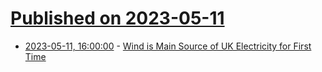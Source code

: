 # [Published on 2023-05-11](index.md)

* [2023-05-11, 16:00:00](https://news.slashdot.org/story/23/05/11/1248242/wind-is-main-source-of-uk-electricity-for-first-time?utm_source=rss1.0mainlinkanon&utm_medium=feed) - [Wind is Main Source of UK Electricity for First Time](https://news.slashdot.org/story/23/05/11/1248242/wind-is-main-source-of-uk-electricity-for-first-time?utm_source=rss1.0mainlinkanon&utm_medium=feed)

